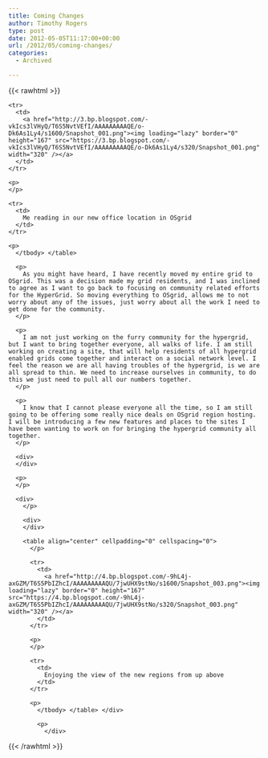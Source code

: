 ```yaml
---
title: Coming Changes
author: Timothy Rogers
type: post
date: 2012-05-05T11:17:00+00:00
url: /2012/05/coming-changes/
categories:
  - Archived

---
```

{{< rawhtml >}}
<div dir="ltr">
  </p> 
  
  <table cellpadding="0" cellspacing="0">
    </p> 
    
    <tr>
      <td>
        <a href="http://3.bp.blogspot.com/-vkIcs3lVHyQ/T6S5NvtVEfI/AAAAAAAAAQE/o-Dk6As1Ly4/s1600/Snapshot_001.png"><img loading="lazy" border="0" height="167" src="https://3.bp.blogspot.com/-vkIcs3lVHyQ/T6S5NvtVEfI/AAAAAAAAAQE/o-Dk6As1Ly4/s320/Snapshot_001.png" width="320" /></a>
      </td>
    </tr>
    
    <p>
    </p>
    
    <tr>
      <td>
        Me reading in our new office location in OSgrid
      </td>
    </tr>
    
    <p>
      </tbody> </table> 
      
      <p>
        As you might have heard, I have recently moved my entire grid to OSgrid. This was a decision made my grid residents, and I was inclined to agree as I want to go back to focusing on community related efforts for the HyperGrid. So moving everything to OSgrid, allows me to not worry about any of the issues, just worry about all the work I need to get done for the community.
      </p>
      
      <p>
        I am not just working on the furry community for the hypergrid, but I want to bring together everyone, all walks of life. I am still working on creating a site, that will help residents of all hypergrid enabled grids come together and interact on a social network level. I feel the reason we are all having troubles of the hypergrid, is we are all spread to thin. We need to increase ourselves in community, to do this we just need to pull all our numbers together.
      </p>
      
      <p>
        I know that I cannot please everyone all the time, so I am still going to be offering some really nice deals on OSgrid region hosting. I will be introducing a few new features and places to the sites I have been wanting to work on for bringing the hypergrid community all together.
      </p>
      
      <div>
      </div>
      
      <p>
      </p>
      
      <div>
        </p> 
        
        <div>
        </div>
        
        <table align="center" cellpadding="0" cellspacing="0">
          </p> 
          
          <tr>
            <td>
              <a href="http://4.bp.blogspot.com/-9hL4j-axGZM/T6S5PbIZhcI/AAAAAAAAAQU/7jwUHX9stNo/s1600/Snapshot_003.png"><img loading="lazy" border="0" height="167" src="https://4.bp.blogspot.com/-9hL4j-axGZM/T6S5PbIZhcI/AAAAAAAAAQU/7jwUHX9stNo/s320/Snapshot_003.png" width="320" /></a>
            </td>
          </tr>
          
          <p>
          </p>
          
          <tr>
            <td>
              Enjoying the view of the new regions from up above
            </td>
          </tr>
          
          <p>
            </tbody> </table> </div> 
            
            <p>
              </div>
{{< /rawhtml >}}